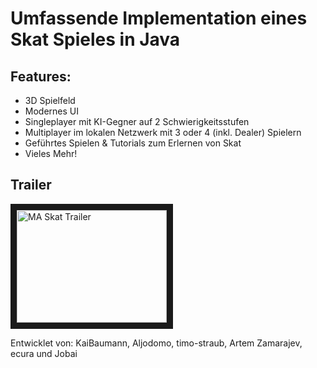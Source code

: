 # Umfassende Implementation eines Skat Spieles in Java
## Features:
- 3D Spielfeld
- Modernes UI
- Singleplayer mit KI-Gegner auf 2 Schwierigkeitsstufen
- Multiplayer im lokalen Netzwerk mit 3 oder 4 (inkl. Dealer) Spielern
- Geführtes Spielen & Tutorials zum Erlernen von Skat
- Vieles Mehr!

## Trailer

<a href="http://www.youtube.com/watch?feature=player_embedded&v=LkExUXp0lE0
" target="_blank"><img src="http://img.youtube.com/vi/LkExUXp0lE0/0.jpg" 
alt="MA Skat Trailer" width="240" height="180" border="10" /></a>


Entwicklet von: KaiBaumann, Aljodomo, timo-straub, Artem Zamarajev, ecura und Jobai
